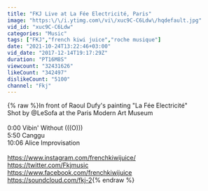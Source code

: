 ```yaml
---
title: "FKJ Live at La Fée Electricité, Paris"
image: "https:\/\/i.ytimg.com\/vi\/xuc9C-C6Ldw\/hqdefault.jpg"
vid_id: "xuc9C-C6Ldw"
categories: "Music"
tags: ["FKJ","french kiwi juice","roche musique"]
date: "2021-10-24T13:22:46+03:00"
vid_date: "2017-12-14T19:17:29Z"
duration: "PT16M8S"
viewcount: "32431626"
likeCount: "342497"
dislikeCount: "5100"
channel: "Fkj"
---
```

{% raw %}In front of Raoul Dufy's painting &quot;La Fée Electricité&quot; <br />Shot by @LeSofa at the Paris Modern Art Museum<br /><br />0:00 Vibin' Without (((O)))<br />5:50 Canggu<br />10:06 Alice Improvisation<br /><br /><a rel="nofollow" target="blank" href="https://www.instagram.com/frenchkiwijuice/">https://www.instagram.com/frenchkiwijuice/</a><br /><a rel="nofollow" target="blank" href="https://twitter.com/Fkjmusic">https://twitter.com/Fkjmusic</a><br /><a rel="nofollow" target="blank" href="https://www.facebook.com/frenchkiwijuice">https://www.facebook.com/frenchkiwijuice</a><br /><a rel="nofollow" target="blank" href="https://soundcloud.com/fkj-2">https://soundcloud.com/fkj-2</a>{% endraw %}
